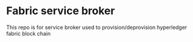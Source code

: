 # Fabric service broker
This repo is for service broker used to provision/deprovision hyperledger fabric block chain
